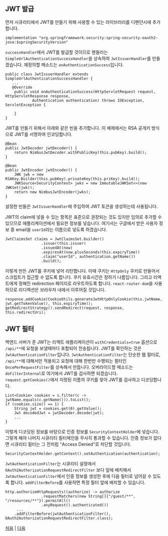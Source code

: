 ## JWT 발급
먼저 시큐리티에서 JWT를 만들기 위해 사용할 수 있는 라이브러리를 디펜던시에 추가합니다.

```
implementation "org.springframework.security:spring-security-oauth2-jose:$springSecurityVersion"
```

`successHandler`에서 JWT를 발급할 것이므로 핸들러는 `SimpleUrlAuthenticationSuccessHandler`을 상속하여 `JwtIssuerHandler`를 만들겠습니다. 재정의할 메소드는 `onAuthenticationSuccess`입니다.

```
public class JwtIssuerHandler extends SimpleUrlAuthenticationSuccessHandler {
   ...
   @Override
	public void onAuthenticationSuccess(HttpServletRequest request, HttpServletResponse response,
			Authentication authentication) throws IOException, ServletException {	

    }
}
```

JWT를 만들기 위해서 아래와 같은 빈을 추가합니다. 이 예제에서는 RSA 공개키 방식으로 JWT를 서명하여 인코딩합니다. 

```
@Bean
public JwtDecoder jwtDecoder() {
	return NimbusJwtDecoder.withPublicKey(this.pubKey).build();
}
	
@Bean
public JwtEncoder jwtEncoder() {
	JWK jwk = new RSAKey.Builder(this.pubKey).privateKey(this.priKey).build();
	JWKSource<SecurityContext> jwks = new ImmutableJWKSet<>(new JWKSet(jwk));
	return new NimbusJwtEncoder(jwks);
}
```
설정한 빈들은 `JwtIssuerHandler`에 주입하여 JWT 토큰을 생성하는데 사용됩니다.

JWT의 claim에 넣을 수 있는 항목은 표준으로 권장되는 것도 있지만 임의로 추가할 수 있으므로 애플리케이션에서 필요한 정보를 넣습니다. 여기서는 구글에서 받은 사용자 정보 중 email을 `userId`라는 이름으로 넣도록 하겠습니다. 

```
JwtClaimsSet claims = JwtClaimsSet.builder()
				.issuer(this.issuer)
				.issuedAt(now)
				.expiresAt(now.plusSeconds(this.expiryTime))
				.claim("userId", authentication.getName())
				.build();
```

이렇게 만든 JWT를 쿠키에 넣어 리턴합니다. 이때 쿠키는 `HttpOnly` 쿠키로 만들어서 스크립트가 접근할 수 없도록 합니다. 쿠키 유효시간은 정하기 나름입니다. 그리고 리액트에게 정해진 redirection 페이지로 라우트하도록 합니다. `react-router-dom`을 사용하므로 리디렉션은 브라우저 내에서 이루어질 것입니다. 

```
response.addCookie(CookieUtils.generateJwtHttpOnlyCookie(this.jwtName, jwt.getTokenValue(), this.expiryTime));	
getRedirectStrategy().sendRedirect(request, response, this.redirectUri);
```

## JWT 필터

백엔드 서버가 준 JWT는 리액트 애플리케이션이 `withCredentials=true` 옵션으로 `/api/**`에 요청을 보낼때마다 포함되어 전송됩니다. JWT를 확인하는 것은 `JwtAuthenticationFilter`입니다. `JwtAuthenticationFilter`는 단순한 웹 필터로, `/api/**`에 대해서만 적용되고 요청에 대해 한번만 수행되는 필터인 `OncePerRequestFilter`를 상속해서 만듭니다. 오버라이드할 메소드는 `doFilterInternal`로 여기에서 JWT를 검사하면 되겠습니다. `request.getCookies()`에서 지정된 이름의 쿠키를 찾아 JWT를 검사하고 디코딩합니다. 

```
List<Cookie> cookies = s.filter(c -> jwtName.equals(c.getName())).toList();
if (cookies.size() == 1) {
    String jwt = cookies.get(0).getValue();
    Jwt decodedJwt = jwtDecoder.decode(jwt);
    ...
}
```
이렇게 디코딩된 정보를 바탕으로 인증 정보를 `SecurityContextHolder`에 넣습니다. 그렇게 해야 나머지 시큐리티 필터체인을 무사히 통과할 수 있습니다. 인증 정보가 없다면 시큐리티 필터는 그 전처럼 "Access Denied"로 차단할 것입니다.

```
SecurityContextHolder.getContext().setAuthentication(authentication);
```

`JwtAuthenticationFilter`는 시큐리티 설정에서 `OAuth2AuthorizationRequestRedirectFilter` 보다 앞에 배치해서 `JwtAuthenticationFilter`에서 인증 정보를 생성한 후에 다음 필터로 넘어갈 수 있도록 합니다. `addFilterBefore`를 사용하면 특정 필터 앞에 배치할 수 있습니다.

```
http.authorizeHttpRequests((authorize) -> authorize
				.requestMatchers(new String[]{"/guest/**", "/resources/**"}).permitAll()
				.anyRequest().authenticated())
     ...           
    .addFilterBefore(jwtAuthenticationFilter(), OAuth2AuthorizationRequestRedirectFilter.class);
```


[처음](../README.md) | [다음](../03/README.md)